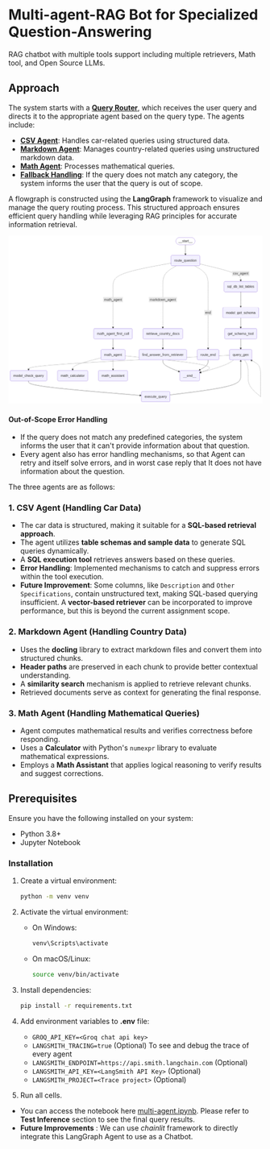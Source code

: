 # Multi-agent-RAG Bot for Specialized Question-Answering
RAG chatbot with multiple tools support including multiple retrievers, Math tool, and Open Source LLMs.

## **Approach**

The system starts with a **[Query Router](#query-routing-with-langgraph)**, which receives the user query and directs it to the appropriate agent based on the query type. The agents include:
- **[CSV Agent](#csv-agent-handling-car-data)**: Handles car-related queries using structured data.
- **[Markdown Agent](#markdown-agent-handling-country-data)**: Manages country-related queries using unstructured markdown data.
- **[Math Agent](#math-agent-handling-mathematical-queries)**: Processes mathematical queries.
- **[Fallback Handling](#out-of-scope-query-handling)**: If the query does not match any category, the system informs the user that the query is out of scope.

A flowgraph is constructed using the **LangGraph** framework to visualize and manage the query routing process. This structured approach ensures efficient query handling while leveraging RAG principles for accurate information retrieval.

![Output Image](output_image.png)
#### **Out-of-Scope Error Handling**
- If the query does not match any predefined categories, the system informs the user that it can't provide information about that question.
- Every agent also has error handling mechanisms, so that Agent can retry and itself solve errors, and in worst case reply that It does not have information about the question.

The three agents are as follows:

### 1. **CSV Agent (Handling Car Data)**
- The car data is structured, making it suitable for a **SQL-based retrieval approach**.
- The agent utilizes **table schemas and sample data** to generate SQL queries dynamically.
- A **SQL execution tool** retrieves answers based on these queries.
- **Error Handling**: Implemented mechanisms to catch and suppress errors within the tool execution.
- **Future Improvement**: Some columns, like `Description` and `Other Specifications`, contain unstructured text, making SQL-based querying insufficient. A **vector-based retriever** can be incorporated to improve performance, but this is beyond the current assignment scope.

### 2. **Markdown Agent (Handling Country Data)**
- Uses the **docling** library to extract markdown files and convert them into structured chunks.
- **Header paths** are preserved in each chunk to provide better contextual understanding.
- A **similarity search** mechanism is applied to retrieve relevant chunks.
- Retrieved documents serve as context for generating the final response.

### 3. **Math Agent (Handling Mathematical Queries)**
- Agent computes mathematical results and verifies correctness before responding.
- Uses a **Calculator** with Python's `numexpr` library to evaluate mathematical expressions.
- Employs a **Math Assistant** that applies logical reasoning to verify results and suggest corrections.

## Prerequisites
Ensure you have the following installed on your system:
- Python 3.8+
- Jupyter Notebook

### Installation
1. Create a virtual environment:
   ```sh
   python -m venv venv
   ```
2. Activate the virtual environment:
   - On Windows:
     ```sh
     venv\Scripts\activate
     ```
   - On macOS/Linux:
     ```sh
     source venv/bin/activate
     ```
3. Install dependencies:
   ```sh
   pip install -r requirements.txt
   ``` 
   
4. Add environment variables to **.env** file:
   - `GROQ_API_KEY=<Groq chat api key>`
   - `LANGSMITH_TRACING=true` (Optional) To see and debug the trace of every agent
   - `LANGSMITH_ENDPOINT=https://api.smith.langchain.com` (Optional)
   - `LANGSMITH_API_KEY=<LangSmith API Key>` (Optional)
   - `LANGSMITH_PROJECT=<Trace project>` (Optional)


5. Run all cells.


- You can access the notebook here [multi-agent.ipynb](multi-agent.ipynb). Please refer to **Test Inference** section to see the final query results.
- **Future Improvements** : We can use *chainlit* framework to directly integrate this LangGraph Agent to use as a Chatbot.